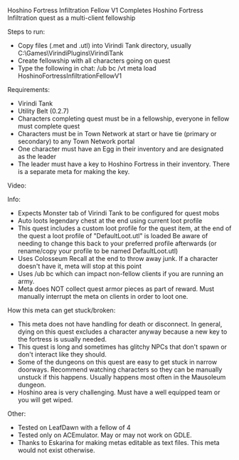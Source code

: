 Hoshino Fortress Infiltration Fellow V1
Completes Hoshino Fortress Infiltration quest as a multi-client fellowship

Steps to run:
- Copy files (.met and .utl) into Virindi Tank directory, usually C:\Games\VirindiPlugins\VirindiTank
- Create fellowship with all characters going on quest
- Type the following in chat: /ub bc /vt meta load HoshinoFortressInfiltrationFellowV1

Requirements:
- Virindi Tank
- Utility Belt (0.2.7)
- Characters completing quest must be in a fellowship, everyone in fellow must complete quest
- Characters must be in Town Network at start or have tie (primary or secondary) to any Town Network portal
- One character must have an Egg in their inventory and are designated as the leader
- The leader must have a key to Hoshino Fortress in their inventory.  There is a separate meta for making the key.

Video: 

Info:
- Expects Monster tab of Virindi Tank to be configured for quest mobs
- Auto loots legendary chest at the end using current loot profile
- This quest includes a custom loot profile for the quest item, at the end of the quest a loot profile of "DefaultLoot.utl" is loaded
Be aware of needing to change this back to your preferred profile afterwards (or rename/copy your profile to be named DefaultLoot.utl)
- Uses Colosseum Recall at the end to throw away junk.  If a character doesn't have it, meta will stop at this point
- Uses /ub bc which can impact non-fellow clients if you are running an army.
- Meta does NOT collect quest armor pieces as part of reward.  Must manually interrupt the meta on clients in order to loot one.

How this meta can get stuck/broken:
- This meta does not have handling for death or disconnect.  In general, dying on this quest excludes a character anyway because a new key to the fortress is usually needed.
- This quest is long and sometimes has glitchy NPCs that don't spawn or don't interact like they should.
- Some of the dungeons on this quest are easy to get stuck in narrow doorways.  Recommend watching characters so they can be manually unstuck if this happens.  Usually happens most often in the Mausoleum dungeon.
- Hoshino area is very challenging.  Must have a well equipped team or you will get wiped.

Other:
- Tested on LeafDawn with a fellow of 4
- Tested only on ACEmulator.  May or may not work on GDLE.
- Thanks to Eskarina for making metas editable as text files.   This meta would not exist otherwise.